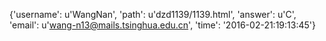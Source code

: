 {'username': u'WangNan', 'path': u'dzd1139/1139.html', 'answer': u'C', 'email': u'wang-n13@mails.tsinghua.edu.cn', 'time': '2016-02-21:19:13:45'}